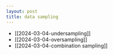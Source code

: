 ```yaml
---
layout: post
title: data sampling
---
```


- [[2024-03-04-undersampling]]
- [[2024-03-04-oversampling]]
- [[2024-03-04-combination sampling]]